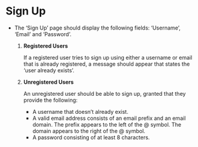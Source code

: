 # Sign Up

- The ‘Sign Up’ page should display the following fields: ‘Username’, ‘Email’ and ‘Password’.

   1. **Registered Users**

      If a registered user tries to sign up using either a username or email that is already registered, a message should appear that states the ‘user already exists’.

   2. **Unregistered Users**

      An unregistered user should be able to sign up, granted that they provide the following:

      - A username that doesn’t already exist.
      - A valid email address consists of an email prefix and an email domain. The prefix appears to the left of the @ symbol. The domain appears to the right of the @ symbol.
      - A password consisting of at least 8 characters.
